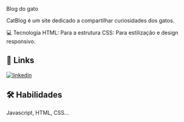 Blog do gato

CatBlog é um site dedicado a compartilhar curiosidades dos gatos.

💻 Tecnologia
HTML: Para a estrutura
CSS: Para estilização e design responsivo.
## 🔗 Links

[![linkedin](https://img.shields.io/badge/linkedin-0A66C2?style=for-the-badge&logo=linkedin&logoColor=white)](https://www.linkedin.com/in/germano-sodre-da-silva-junior-1b3710220/)





## 🛠 Habilidades
Javascript, HTML, CSS...

